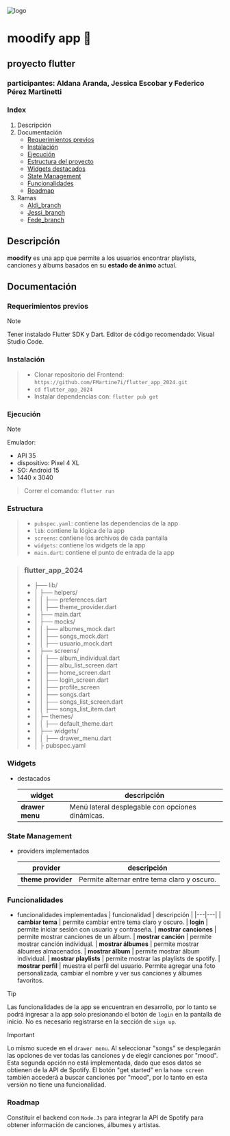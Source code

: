 ![logo](https://i.imgur.com/xOniTxy.png)
# moodify app 🎵
## proyecto flutter
### participantes: Aldana Aranda, Jessica Escobar y Federico Pérez Martinetti

### Index

1. Descripción
2. Documentación
    * [Requerimientos previos](#requerimientos-previos)
    * [Instalación](#instalación)
    * [Ejecución](#ejecución)
    * [Estructura del proyecto](#estructura)
    * [Widgets destacados](#widgets)
    * [State Management](#state-management)
    * [Funcionalidades](#funcionalidades)
    * [Roadmap](#roadmap)
3. Ramas
    + [Aldi_branch](https://github.com/FMartine7i/moodify_api/tree/aldi_branch)
    + [Jessi_branch](https://github.com/FMartine7i/moodify_api/tree/jessii_branch)
    + [Fede_branch](https://github.com/FMartine7i/moodify_api/tree/fede_branch)

## Descripción
**moodify** es una app que permite a los usuarios encontrar playlists, canciones y álbums basados en su **estado de ánimo** actual.

## Documentación
### Requerimientos previos
> [!NOTE]
> Tener instalado Flutter SDK y Dart. Editor de código recomendado: Visual Studio Code.
### Instalación
> - Clonar repositorio del Frontend: ``https://github.com/FMartine7i/flutter_app_2024.git``
> - ``cd flutter_app_2024``
> - Instalar dependencias con: ``flutter pub get``
### Ejecución
> [!NOTE]
> Emulador: 
> * API 35
> * dispositivo: Pixel 4 XL
> * SO: Android 15
> * 1440 x 3040

> Correr el comando: ``flutter run``
### Estructura
> - ``pubspec.yaml``: contiene las dependencias de la app
> - ``lib``: contiene la lógica de la app
> - ``screens``: contiene los archivos de cada pantalla
> - ``widgets``: contiene los widgets de la app
> - ``main.dart``: contiene el punto de entrada de la app

> ### flutter_app_2024
> - ├── lib/
> - │   ├── helpers/
> - │   │   ├── preferences.dart
> - │   │   ├── theme_provider.dart
> - │   ├── main.dart
> - │   ├── mocks/
> - │   │   ├── albumes_mock.dart
> - │   │   ├── songs_mock.dart
> - │   │   ├── usuario_mock.dart
> - │   ├── screens/
> - │   │   ├── album_individual.dart
> - │   │   ├── albu_list_screen.dart
> - │   │   ├── home_screen.dart
> - │   │   ├── login_screen.dart
> - │   │   ├── profile_screen
> - │   │   ├── songs.dart
> - │   │   ├── songs_list_screen.dart
> - │   │   ├── songs_list_item.dart
> - │   ├─ themes/
> - │   │   ├── default_theme.dart
> - │   ├── widgets/
> - │   │   ├── drawer_menu.dart
> - │   ├ pubspec.yaml


### Widgets
* destacados

    | widget | descripción |
    |---|---|
    | **drawer menu** | Menú lateral desplegable con opciones dinámicas.



### State Management
* providers implementados

    | provider | descripción |
    |---|---|
    | **theme provider** | Permite alternar entre tema claro y oscuro.   


### Funcionalidades
* funcionalidades implementadas
    | funcionalidad | descripción |
    |---|---|
    | **cambiar tema** | permite cambiar entre tema claro y oscuro.
    | **login** | permite iniciar sesión con usuario y contraseña.
    | **mostrar canciones** | permite mostrar canciones de un álbum.
    | **mostrar canción** | permite mostrar canción individual.
    | **mostrar álbumes** | permite mostrar álbumes almacenados.
    | **mostrar álbum** | permite mostrar álbum individual.
    | **mostrar playlists** | permite mostrar las playlists de spotify.
    | **mostrar perfil** | muestra el perfil del usuario. Permite agregar una foto personalizada, cambiar el nombre y ver sus canciones y álbumes favoritos.

>[!Tip]
> Las funcionalidades de la app se encuentran en desarrollo, por lo tanto se podrá ingresar a la app solo presionando el botón de ``login`` en la pantalla de inicio. No es necesario registrarse en la sección de ``sign up``.

>[!Important]
> Lo mismo sucede en el ``drawer menu``. Al seleccionar "songs" se desplegarán las opciones de ver todas las canciones y de elegir canciones por "mood". Esta segunda opción no está implementada, dado que esos datos se obtienen de la API de Spotify.
> El botón "get started" en la ``home screen`` también accederá a buscar canciones por "mood", por lo tanto en esta versión no tiene una funcionalidad.

### Roadmap
Constituir el backend con ``Node.Js`` para integrar la API de Spotify para obtener información de canciones, álbumes y artistas.